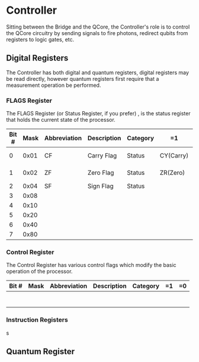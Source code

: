 # Controller

Sitting between the Bridge and the QCore, the Controller's role is to control the QCore circuitry by sending signals to fire photons, redirect qubits from registers to logic gates, etc.

## Digital Registers

The Controller has both digital and quantum registers, digital registers may be read directly, however quantum registers first require that a measurement operation be performed.

### FLAGS Register

The FLAGS Register (or Status Register, if you prefer) , is the status register that holds the current state of the processor.

| Bit # | Mask | Abbreviation | Description | Category | =1        | =0           |
| ----- | ---- | ------------ | ----------- | -------- | --------- | ------------ |
| 0     | 0x01 | CF           | Carry Flag  | Status   | CY(Carry) | NC(No-Carry) |
| 1     | 0x02 | ZF           | Zero Flag   | Status   | ZR(Zero)  | NZ(Not Zero) |
| 2     | 0x04 | SF           | Sign Flag   | Status   |           |              |
| 3     | 0x08 |              |             |          |           |              |
| 4     | 0x10 |              |             |          |           |              |
| 5     | 0x20 |              |             |          |           |              |
| 6     | 0x40 |              |             |          |           |              |
| 7     | 0x80 |              |             |          |           |              |

### Control Register

The Control Register has various control flags which modify the basic operation of the processor.

| Bit # | Mask | Abbreviation | Description | Category | =1   | =0   |
| ----- | ---- | ------------ | ----------- | -------- | ---- | ---- |
|       |      |              |             |          |      |      |
|       |      |              |             |          |      |      |
|       |      |              |             |          |      |      |
|       |      |              |             |          |      |      |
|       |      |              |             |          |      |      |
|       |      |              |             |          |      |      |
|       |      |              |             |          |      |      |



### Instruction Registers

s

## Quantum Register

